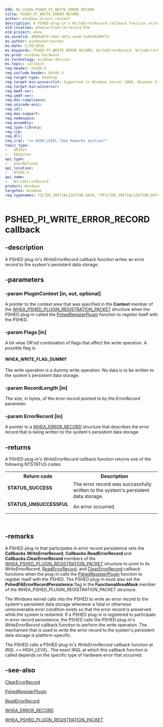 ```yaml
---
UID: NC:ntddk.PSHED_PI_WRITE_ERROR_RECORD
title: PSHED_PI_WRITE_ERROR_RECORD
author: windows-driver-content
description: A PSHED plug-in's WriteErrorRecord callback function writes an error record to the system's persistent data storage.
old-location: whea\writeerrorrecord.htm
old-project: whea
ms.assetid: 4800a0f9-29ee-4631-aee8-5a4924a08f55
ms.author: windowsdriverdev
ms.date: 2/20/2018
ms.keywords: PSHED_PI_WRITE_ERROR_RECORD, WriteErrorRecord, WriteErrorRecord callback function [WHEA Drivers and Applications], ntddk/WriteErrorRecord, whea.writeerrorrecord, whearef_3a405d7d-3427-4c22-919e-7cbab5ea4f19.xml
ms.prod: windows-hardware
ms.technology: windows-devices
ms.topic: callback
req.header: ntddk.h
req.include-header: Ntddk.h
req.target-type: Desktop
req.target-min-winverclnt: Supported in Windows Server 2008, Windows Vista SP1, and later versions of Windows.
req.target-min-winversvr: 
req.kmdf-ver: 
req.umdf-ver: 
req.ddi-compliance: 
req.unicode-ansi: 
req.idl: 
req.max-support: 
req.namespace: 
req.assembly: 
req.type-library: 
req.lib: 
req.dll: 
req.irql: "<= HIGH_LEVEL (See Remarks section)"
topic_type:
-	APIRef
-	kbSyntax
api_type:
-	UserDefined
api_location:
-	Ntddk.h
api_name:
-	WriteErrorRecord
product: Windows
targetos: Windows
req.typenames: FILTER_INITIALIZATION_DATA, *PFILTER_INITIALIZATION_DATA
---
```


# PSHED_PI_WRITE_ERROR_RECORD callback


## -description


A PSHED plug-in's <i>WriteErrorRecord </i>callback function writes an error record to the system's persistent data storage.


## -parameters




### -param PluginContext [in, out, optional]

A pointer to the context area that was specified in the <b>Context</b> member of the <a href="https://msdn.microsoft.com/library/windows/hardware/ff560617">WHEA_PSHED_PLUGIN_REGISTRATION_PACKET</a> structure when the PSHED plug-in called the <a href="https://msdn.microsoft.com/library/windows/hardware/ff559466">PshedRegisterPlugin</a> function to register itself with the PSHED.


### -param Flags [in]

A bit-wise OR'ed combination of flags that affect the write operation. A possible flag is:





#### WHEA_WRITE_FLAG_DUMMY

The write operation is a dummy write operation. No data is to be written to the system's persistent data storage.


### -param RecordLength [in]

The size, in bytes, of the error record pointed to by the <i>ErrorRecord</i> parameter.


### -param ErrorRecord [in]

A pointer to a <a href="https://msdn.microsoft.com/library/windows/hardware/ff560483">WHEA_ERROR_RECORD</a> structure that describes the error record that is being written to the system's persistent data storage.


## -returns



A PSHED plug-in's <i>WriteErrorRecord</i> callback function returns one of the following NTSTATUS codes:

<table>
<tr>
<th>Return code</th>
<th>Description</th>
</tr>
<tr>
<td width="40%">
<dl>
<dt><b>STATUS_SUCCESS</b></dt>
</dl>
</td>
<td width="60%">
The error record was successfully written to the system's persistent data storage.

</td>
</tr>
<tr>
<td width="40%">
<dl>
<dt><b>STATUS_UNSUCCESSFUL</b></dt>
</dl>
</td>
<td width="60%">
An error occurred.

</td>
</tr>
</table>
 




## -remarks



A PSHED plug-in that participates in error record persistence sets the <b>Callbacks.WriteErrorRecord</b>, <b>Callbacks.ReadErrorRecord </b>and <b>Callbacks.ClearErrorRecord </b>members of the <a href="https://msdn.microsoft.com/library/windows/hardware/ff560617">WHEA_PSHED_PLUGIN_REGISTRATION_PACKET</a> structure to point to its <i>WriteErrorRecord</i>, <a href="https://msdn.microsoft.com/2fcbdfe3-bcce-4e5b-a16b-501612975e82">ReadErrorRecord</a>, and <a href="https://msdn.microsoft.com/e9893f9c-7fbd-4a02-8c2d-d7c480ed5198">ClearErrorRecord</a> callback functions when the plug-in calls the <a href="https://msdn.microsoft.com/library/windows/hardware/ff559466">PshedRegisterPlugin</a> function to register itself with the PSHED. The PSHED plug-in must also set the <b>PshedFAErrorRecordPersistence</b> flag in the <b>FunctionalAreaMask</b> member of the WHEA_PSHED_PLUGIN_REGISTRATION_PACKET structure.

The Windows kernel calls into the PSHED to write an error record to the system's persistent data storage whenever a fatal or otherwise unrecoverable error condition exists so that the error record is preserved while the system is restarted. If a PSHED plug-in is registered to participate in error record persistence, the PSHED calls the PSHED plug-in's <i>WriteErrorRecord</i> callback function to perform the write operation. The mechanism that is used to write the error record to the system's persistent data storage is platform-specific.

The PSHED calls a PSHED plug-in's <i>WriteErrorRecord</i> callback function at IRQL &lt;= HIGH_LEVEL. The exact IRQL at which this callback function is called depends on the specific type of hardware error that occurred.




## -see-also




<a href="https://msdn.microsoft.com/e9893f9c-7fbd-4a02-8c2d-d7c480ed5198">ClearErrorRecord</a>



<a href="https://msdn.microsoft.com/library/windows/hardware/ff559466">PshedRegisterPlugin</a>



<a href="https://msdn.microsoft.com/2fcbdfe3-bcce-4e5b-a16b-501612975e82">ReadErrorRecord</a>



<a href="https://msdn.microsoft.com/library/windows/hardware/ff560483">WHEA_ERROR_RECORD</a>



<a href="https://msdn.microsoft.com/library/windows/hardware/ff560617">WHEA_PSHED_PLUGIN_REGISTRATION_PACKET</a>
 

 

